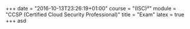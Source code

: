 +++
date = "2016-10-13T23:26:19+01:00"
course = "(ISC)²"
module = "CCSP (Certified Cloud Security Professional)"
title = "Exam"
latex = true
+++
asd